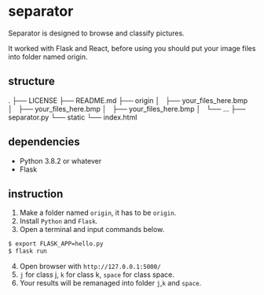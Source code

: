 # separator
 Separator is designed to browse and classify pictures.

 It worked with Flask and React, before using you should put your image files into folder named origin.

## structure

 .
 ├── LICENSE
 ├── README.md
 ├── origin
 │   ├── your_files_here.bmp
 │   ├── your_files_here.bmp
 │   ├── your_files_here.bmp
 │   └── ...
 ├── separator.py
 └── static
     └── index.html

## dependencies

* Python 3.8.2 or whatever
* Flask

## instruction

1. Make a folder named `origin`, it has to be `origin`.
2. Install `Python` and `Flask`.
3. Open a terminal and input commands below.
```bash
$ export FLASK_APP=hello.py
$ flask run
```
4. Open browser with `http://127.0.0.1:5000/`
5. `j` for class j, `k` for class k, `space` for class space.
6. Your results will be remanaged into folder `j`,`k` and `space`.
